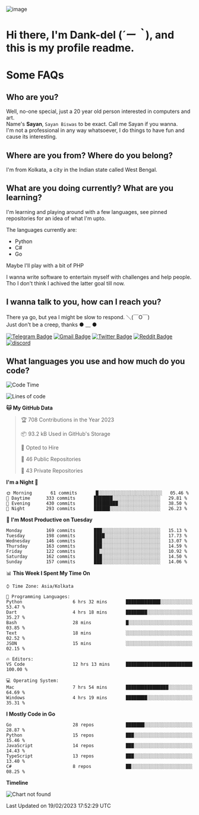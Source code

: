 ![image](https://user-images.githubusercontent.com/63096193/125182844-29f20800-e22f-11eb-8dc9-b0f2d29647bb.png)

# **Hi there, I'm Dank-del (*´ー｀*), and this is my profile readme.**
<!--  [![Profile views](https://gpvc.arturio.dev/dank-del)](https://github.com/dank-del) -->
# Some FAQs

## **Who are you?**

Well, no-one special, just a 20 year old person interested in computers and art. \
Name's **Sayan**, `Sayan Biswas` to be exact. Call me Sayan if you wanna. \
I'm not a professional in any way whatsoever, I do things to have fun and cause its interesting.

## **Where are you from? Where do you belong?**

I'm from Kolkata, a city in the Indian state called West Bengal.

## **What are you doing currently? What are you learning?**

I'm learning and playing around with a few languages, see pinned repositories for an idea of what I'm upto.

The languages currently are:

- Python
- C#
- Go

Maybe I'll play with a bit of PHP

I wanna write software to entertain myself with challenges and help people. \
Tho I don't think I achived the latter goal till now.

<!--## **Eww, I see a weeb profile.**

Can't help it, it's the best way to hide my face on this account
> Why do people hate weebs .-.

## **Cool, what more interests you?**

My interests are quite, weird. They're scattered all over the place. \
I've been fascinated by music and have studied it since the age of 6, I've performed on stage and on air but yeah now I've been away from that. I specialize in key instruments. \
Another thing that interests me is Media Production, aka, working with audio, video and broadcasting media.

> I just like art in general. also feeds the reason of me being obsessed with Japanese drawings (⋟ ﹏ ⋞)-->

## **I wanna talk to you, how can I reach you?**

There ya go, but yea I might be slow to respond. ＼(￣O￣) \
Just don't be a creep, thanks ● ﹏ ●

[![Telegram Badge](https://img.shields.io/badge/-dank_as_fuck-1ca0f1?style=flat-square&logo=telegram&logoColor=white&link=https://t.me/dank_as_fuck)](https://t.me/dank_as_fuck)
[![Gmail Badge](https://img.shields.io/badge/-sayan@asia.com-c14438?style=flat-square&logo=Gmail&logoColor=white&link=mailto:sayan@asia.com)](mailto:sayan@asia.com)
[![Twitter Badge](https://img.shields.io/twitter/follow/TheDankDel?style=social)](https://twitter.com/TheDankDel)
[![Reddit Badge](https://img.shields.io/reddit/user-karma/combined/dank_as_fuck_?style=social)](https://www.reddit.com/user/dank_as_fuck_/)
[![discord](https://discord-md-badge.vercel.app/api/shield/506536929152466945?style=social)](https://discordapp.com/users/506536929152466945)

## **What languages you use and how much do you code?**

<!--START_SECTION:waka-->
![Code Time](http://img.shields.io/badge/Code%20Time-1%2C057%20hrs%2029%20mins-blue)

![Lines of code](https://img.shields.io/badge/From%20Hello%20World%20I%27ve%20Written-1%20Million%20lines%20of%20code-blue)

**🐱 My GitHub Data** 

> 🏆 708 Contributions in the Year 2023
 > 
> 📦 93.2 kB Used in GitHub's Storage 
 > 
> 💼 Opted to Hire
 > 
> 📜 46 Public Repositories 
 > 
> 🔑 43 Private Repositories  
 > 
**I'm a Night 🦉** 

```text
🌞 Morning       61 commits       █░░░░░░░░░░░░░░░░░░░░░░░░   05.46 % 
🌆 Daytime      333 commits       ███████░░░░░░░░░░░░░░░░░░   29.81 % 
🌃 Evening      430 commits       █████████░░░░░░░░░░░░░░░░   38.50 % 
🌙 Night        293 commits       ██████░░░░░░░░░░░░░░░░░░░   26.23 % 

```
📅 **I'm Most Productive on Tuesday** 

```text
Monday         169 commits       ███░░░░░░░░░░░░░░░░░░░░░░   15.13 % 
Tuesday        198 commits       ████░░░░░░░░░░░░░░░░░░░░░   17.73 % 
Wednesday      146 commits       ███░░░░░░░░░░░░░░░░░░░░░░   13.07 % 
Thursday       163 commits       ███░░░░░░░░░░░░░░░░░░░░░░   14.59 % 
Friday         122 commits       ██░░░░░░░░░░░░░░░░░░░░░░░   10.92 % 
Saturday       162 commits       ███░░░░░░░░░░░░░░░░░░░░░░   14.50 % 
Sunday         157 commits       ███░░░░░░░░░░░░░░░░░░░░░░   14.06 % 

```


📊 **This Week I Spent My Time On** 

```text
⌚︎ Time Zone: Asia/Kolkata

💬 Programming Languages: 
Python                   6 hrs 32 mins       █████████████░░░░░░░░░░░░   53.47 % 
Dart                     4 hrs 18 mins       ████████░░░░░░░░░░░░░░░░░   35.27 % 
Bash                     28 mins             █░░░░░░░░░░░░░░░░░░░░░░░░   03.85 % 
Text                     18 mins             ░░░░░░░░░░░░░░░░░░░░░░░░░   02.52 % 
JSON                     15 mins             ░░░░░░░░░░░░░░░░░░░░░░░░░   02.15 % 

🔥 Editors: 
VS Code                  12 hrs 13 mins      █████████████████████████   100.00 % 

💻 Operating System: 
Mac                      7 hrs 54 mins       ████████████████░░░░░░░░░   64.69 % 
Windows                  4 hrs 19 mins       ████████░░░░░░░░░░░░░░░░░   35.31 % 

```

**I Mostly Code in Go** 

```text
Go                       28 repos            ███████░░░░░░░░░░░░░░░░░░   28.87 % 
Python                   15 repos            ███░░░░░░░░░░░░░░░░░░░░░░   15.46 % 
JavaScript               14 repos            ███░░░░░░░░░░░░░░░░░░░░░░   14.43 % 
TypeScript               13 repos            ███░░░░░░░░░░░░░░░░░░░░░░   13.40 % 
C#                       8 repos             ██░░░░░░░░░░░░░░░░░░░░░░░   08.25 % 

```


**Timeline**

![Chart not found](https://raw.githubusercontent.com/Dank-del/Dank-del/main/charts/bar_graph.png) 


 Last Updated on 19/02/2023 17:52:29 UTC
<!--END_SECTION:waka-->

<!--## **Can I stalk your spotify?**

Um sure.

![OwO Spotify](https://spotify-recently-played-readme.vercel.app/api?user=31fdrsslnr7nvq4ytqwtw7c4rxfm&count=5)-->
